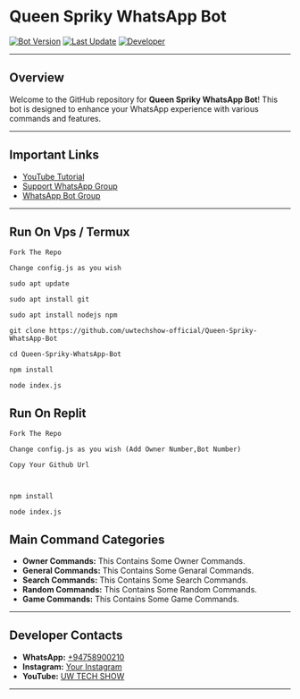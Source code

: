 # Queen Spriky WhatsApp Bot

[![Bot Version](https://img.shields.io/badge/Bot%20Version-v1.0-blue)]()
[![Last Update](https://img.shields.io/badge/Last%20Update-July%202024-brightgreen)]()
[![Developer]( https://img.shields.io/badge/Developer-Udavin-8A2BE2)]()

---

## Overview

Welcome to the GitHub repository for **Queen Spriky WhatsApp Bot**! This bot is designed to enhance your WhatsApp experience with various commands and features.

---

## Important Links

- [YouTube Tutorial](https://www.youtube.com/watch?v=P4hexyhRfuo&t=24s)
- [Support WhatsApp Group](https://chat.whatsapp.com/EieFsPEnrPnERM6GXPF162)
- [WhatsApp Bot Group](https://chat.whatsapp.com/Jx2dvOAzNaO3vm5bwVglyC)

---

## Run On Vps / Termux

```
Fork The Repo

Change config.js as you wish

sudo apt update

sudo apt install git

sudo apt install nodejs npm

git clone https://github.com/uwtechshow-official/Queen-Spriky-WhatsApp-Bot

cd Queen-Spriky-WhatsApp-Bot

npm install

node index.js
```

## Run On Replit

```
Fork The Repo

Change config.js as you wish (Add Owner Number,Bot Number)

Copy Your Github Url



npm install

node index.js
```

## Main Command Categories

- **Owner Commands:** This Contains Some Owner Commands.
- **General Commands:** This Contains Some Genaral Commands.
- **Search Commands:** This Contains Some Search Commands.
- **Random Commands:** This Contains Some Random Commands.
- **Game Commands:** This Contains Some Game Commands.

---

## Developer Contacts

- **WhatsApp:** [+94758900210](https://wa.me/94758900210)
- **Instagram:** [Your Instagram](https://instagram.com/udavin_wijesundara?igshid=OGQ5ZDc2ODk2ZA==)
- **YouTube:** [UW TECH SHOW](https://www.youtube.com/@uwtechshow)

---
